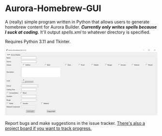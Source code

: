 # Aurora-Homebrew-GUI
A (really) simple program written in Python that allows users to generate homebrew content for Aurora Builder. ___Currently only writes spells because I suck at coding.___ It'll output _spells.xml_ to whatever directory is specified.

Requires Python 3.11 and Tkinter.

![Screenshot](https://raw.githubusercontent.com/ERRORCODE509/Aurora-Homebrew-GUI/main/screenshot.png)

Report bugs and make suggestions in the issue tracker. [There's also a project board if you want to track progress.](https://github.com/users/ERRORCODE509/projects/5)
